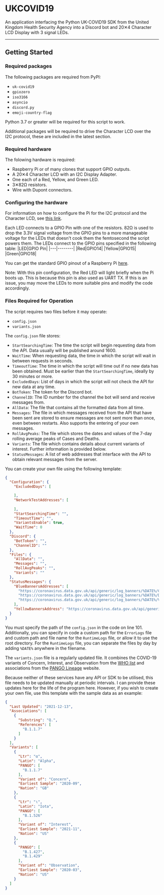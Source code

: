 # UKCOVID19
An application interfacing the Python UK-COVID19 SDK from the United Kingdom Health Security Agency into a Discord bot and 20✕4 Character LCD Display with 3 signal LEDs.

---
## Getting Started
### Required packages
The following packages are required from PyPI:
* `uk-covid19`
* `gpiozero`
* `iso3166`
* `asyncio`
* `discord.py`
* `emoji-country-flag`

Python 3.7 or greater will be required for this script to work.

Additional packages will be required to drive the Character LCD over the I2C protocol, these are included in the latest section.

### Required hardware
The folowing hardware is required:
* Raspberry Pi or of many clones that support GPIO outputs.
* A 20✕4 Character LCD with an I2C Display Adapter.
* One each of a Red, Yellow, and Green LED.
* 3✕82Ω resistors.
* Wire with Dupont connectors.

### Configuring the hardware
For information on how to configure the Pi for the I2C protocol and the Character LCD, see [this link](https://tutorials-raspberrypi.com/control-a-raspberry-pi-hd44780-lcd-display-via-i2c/).

Each LED connects to a GPIO Pin with one of the resistors. 82Ω is used to drop the 3.3V signal voltage from the GPIO pins to a more manageable voltage for the LEDs that doesn't cook them the femtosecond the script powers them. The LEDs connect to the GPIO pins specified in the following table:
|LED|GPIO Pin|
|---|--------|
|Red|GPIO14|
|Yellow|GPIO15|
|Green|GPIO18|

You can get the standard GPIO pinout of a Raspberry Pi [here](https://pinout.xyz).

Note: With this pin configuration, the Red LED will light briefly when the Pi boots up. This is because this pin is also used as UART TX. If this is an issue, you may move the LEDs to more suitable pins and modify the code accordingly.

### Files Required for Operation
The script requires two files before it may operate:
* `config.json`
* `variants.json`

The `config.json` file stores:
* `StartSearchingTime`: The time the script will begin requesting data from the API. Data usually will be published around 1600.
* `WaitTime`: When requesting data, the time in which the script will wait in between requests in seconds.
* `TimeoutTime`: The time in which the script will time out if no new data has been obtained. Must be earlier than the `StartSearchingTime`, ideally by 30 minutes or more.
* `ExcludedDays`: List of days in which the script will not check the API for new data at any time.
* `BotToken`: The token for the Discord bot.
* `ChannelID`: The ID number for the channel the bot will send and receive messages from.
* `AllData`: The file that contains all the formatted data from all time.
* `Messages`: The file in which messages received from the API that have been sent are stored to ensure messages are not sent more than once, even between restarts. Also supports the entering of your own messages.
* `RollAvgPeaks`: The file which stores the dates and values of the 7-day rolling average peaks of Cases and Deaths.
* `Variants`: The file which contains details about current variants of interest. Further information is provided below.
* `StatusMessages`: A list of web addresses that interface with the API to obtain relevant messages from the server.

You can create your own file using the following template:
```json
{
  "Configuration": {
    "ExcludedDays": [

    ],
    "NetworkTestAddresses": [
      
    ],
    "StartSearchingTime": "",
    "TimeoutTime": "",
    "VariantsEnable": true,
    "WaitTime": 0
  },
  "Discord": {
    "BotToken": "",
    "ChannelID": ""
  },
  "Files": {
    "AllData": "",
    "Messages": "",
    "RollAvgPeaks": "",
    "Variants": ""
  },
  "StatusMessages": {
    "BlueBannersAddresses": [
      "https://coronavirus.data.gov.uk/api/generic/log_banners/%DATE%/Cases/overview/United%20Kingdom",
      "https://coronavirus.data.gov.uk/api/generic/log_banners/%DATE%/Deaths/overview/United%20Kingdom",
      "https://coronavirus.data.gov.uk/api/generic/log_banners/%DATE%/Vaccinations/overview/United%20Kingdom"
    ],
    "YellowBannersAddress": "https://coronavirus.data.gov.uk/api/generic/announcements"
  }
}
```
You must specify the path of the `config.json` in the code on line 101. Additionally, you can specify in code a custom path for the `ErrorLogs` file and custom path and file name for the `RuntimeLogs` file, or allow it to use the root directory. For the `RuntimeLogs` file, you can separate the files by day by adding `%DATE%` anywhere in the filename.

The `variants.json` file is a regularly updated file. It combines the COVID-19 variants of Concern, Interest, and Observation from the [WHO list](https://www.who.int/en/activities/tracking-SARS-CoV-2-variants/) and associations from the [PANGO Lineage](https://cov-lineages.org) website.

Because neither of these services have any API or SDK to be utilised, this file needs to be updated manually at periodic intervals. I can provide these updates here for the life of the program here. However, if you wish to create your own file, use this template with the sample data as an example:
```json
{
  "Last Updated": "2021-12-13",
  "Associations": [
    {
      "Substring": "Q.",
      "References": [
        "B.1.1.7"
      ]
    }
  ],
  "Variants": [
    {
      "Ltr": "α",
      "Latin": "Alpha",
      "PANGO": [
        "B.1.1.7"
      ],
      "Variant of": "Concern",
      "Earliest Sample": "2020-09",
      "Nation": "GB"
    },
    {
      "Ltr": "ι",
      "Latin": "Iota",
      "PANGO": [
        "B.1.526"
      ],
      "Variant of": "Interest",
      "Earliest Sample": "2021-11",
      "Nation": "US"
    },
    {
      "PANGO": [
        "B.1.427",
        "B.1.429"
      ],
      "Variant of": "Observation",
      "Earliest Sample": "2020-03",
      "Nation": "US"
    }
  ]
}
```